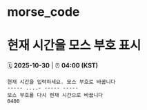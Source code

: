 # morse_code
# 현재 시간을 모스 부호 표시
<!-- MORSE_TIME_START -->
🗓️ **2025-10-30** | ⏰ **04:00 (KST)**

```
현재 시간을 입력하세요. 모스 부호로 바꿉니다
----- ....- ----- -----
모스 부호를 다시 현재 시간으로 바꿉니다
0400
```
<!-- MORSE_TIME_END -->
